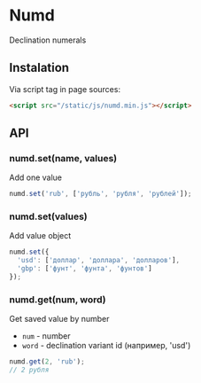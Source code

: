 # Numd

  Declination numerals

## Instalation

  Via script tag in page sources:

```html
<script src="/static/js/numd.min.js"></script>
```

## API

### numd.set(name, values)
  
  Add one value

```js
numd.set('rub', ['рубль', 'рубля', 'рублей']);
```

### numd.set(values)
  
  Add value object

```js
numd.set({
  'usd': ['доллар', 'доллара', 'долларов'],
  'gbp': ['фунт', 'фунта', 'фунтов']
});
```

### numd.get(num, word)

  Get saved value by number

* `num` - number
* `word` - declination variant id (например, 'usd')

```js
numd.get(2, 'rub');
// 2 рубля
```